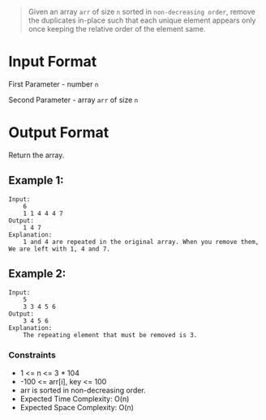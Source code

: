 > Given an array `arr` of size `n` sorted in `non-decreasing order`, remove the duplicates in-place such that each unique element appears only once keeping the relative order of the element same.

# Input Format

First Parameter - number `n`

Second Parameter - array `arr` of size `n`

# Output Format

Return the array.

## Example 1:

```
Input:
    6
    1 1 4 4 4 7
Output:
    1 4 7
Explanation:
    1 and 4 are repeated in the original array. When you remove them, We are left with 1, 4 and 7.
```

## Example 2:

```
Input:
    5
    3 3 4 5 6
Output:
    3 4 5 6
Explanation:
    The repeating element that must be removed is 3.
```

### Constraints

- 1 <= n <= 3 \* 104
- -100 <= arr[i], key <= 100
- arr is sorted in non-decreasing order.
- Expected Time Complexity: O(n)
- Expected Space Complexity: O(n)

